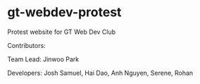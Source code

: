 # gt-webdev-protest
Protest website for GT Web Dev Club

Contributors: 

Team Lead: 
Jinwoo Park

Developers: Josh Samuel, Hai Dao, Anh Nguyen, Serene, Rohan 
